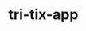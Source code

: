 <!-- generated by markdown-notes-tree -->

# tri-tix-app

<!-- optional markdown-notes-tree directory description starts here -->

<!-- optional markdown-notes-tree directory description ends here -->


